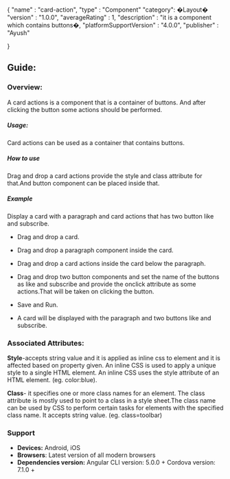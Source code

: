 {
  "name" : "card-action",
  "type" : "Component"
  "category": �Layout�
  "version" : "1.0.0",
  "averageRating" : 1,
  "description" : "it is a component which contains buttons�,
  "platformSupportVersion" : "4.0.0",
  "publisher" : "Ayush"

}




## Guide:
### Overview:
A card actions is a component that is a container of buttons. And after clicking the button some actions should be performed.

##### Usage:
Card actions can be used as a container that contains buttons.

##### How to use
Drag and drop a card actions provide the style and class attribute for that.And button component can be placed inside that.

##### Example
Display a card with a paragraph and card actions that has two button like and subscribe.

- Drag and drop a card.

- Drag and drop a paragraph component inside the card.

- Drag and drop a card actions inside the card below the paragraph.
- Drag and drop two button components and set the name of the buttons as like and subscribe and provide the onclick attribute as some actions.That will be taken on clicking the button.
- Save and Run.

- A card will be displayed with the paragraph and two buttons like and subscribe.
 


### Associated Attributes:
**Style**-accepts string value and it is applied as inline css to element and it is affected based on property given. An inline CSS is used to apply a unique style to a single HTML element. An inline CSS uses the style attribute of an HTML element.
(eg. color:blue).

**Class**- it specifies one or more class names for an element. The class attribute is mostly used to point to a class in a style sheet.The class name can be used by CSS to perform certain tasks for elements with the specified class name. It accepts string value. (eg. class=toolbar)





### Support 
- **Devices:** Android, iOS
- **Browsers**:  Latest version of all modern browsers
- **Dependencies version:** 
 Angular CLI version: 5.0.0 + 
 Cordova version: 7.1.0 +











